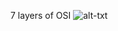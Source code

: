 7 layers of OSI
![alt-txt](https://github.com/emilymaxima/Hack-Lab/blob/master/images/networking_images/84433547__Web.png)
